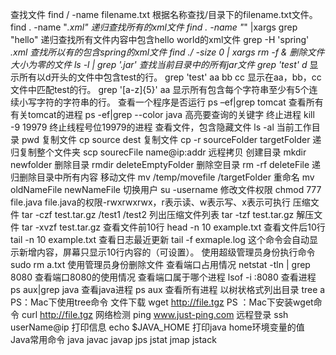 查找文件
find / -name filename.txt 根据名称查找/目录下的filename.txt文件。
find . -name "*.xml" 递归查找所有的xml文件
find . -name "*" |xargs grep "hello" 递归查找所有文件内容中包含hello world的xml文件
grep -H 'spring' *.xml 查找所以有的包含spring的xml文件
find ./ -size 0 | xargs rm -f & 删除文件大小为零的文件
ls -l | grep '.jar' 查找当前目录中的所有jar文件
grep 'test' d* 显示所有以d开头的文件中包含test的行。
grep 'test' aa bb cc 显示在aa，bb，cc文件中匹配test的行。
grep '[a-z]\{5\}' aa 显示所有包含每个字符串至少有5个连续小写字符的字符串的行。
查看一个程序是否运行
ps –ef|grep tomcat 查看所有有关tomcat的进程
ps -ef|grep --color java 高亮要查询的关键字
终止进程
kill -9 19979 终止线程号位19979的进程
查看文件，包含隐藏文件
ls -al
当前工作目录
pwd
复制文件
cp source dest 复制文件
cp -r sourceFolder targetFolder 递归复制整个文件夹
scp sourecFile name@ip:addr 远程拷贝
创建目录
mkdir newfolder
删除目录
rmdir deleteEmptyFolder 删除空目录 
rm -rf deleteFile 递归删除目录中所有内容
移动文件
mv /temp/movefile /targetFolder
重命名
mv oldNameFile newNameFile
切换用户
su -username
修改文件权限
chmod 777 file.java file.java的权限-rwxrwxrwx，r表示读、w表示写、x表示可执行
压缩文件
tar -czf test.tar.gz /test1 /test2
列出压缩文件列表
tar -tzf test.tar.gz
解压文件
tar -xvzf test.tar.gz
查看文件前10行
head -n 10 example.txt
查看文件后10行
tail -n 10 example.txt
查看日志最近更新
tail -f exmaple.log 这个命令会自动显示新增内容，屏幕只显示10行内容的（可设置）。
使用超级管理员身份执行命令
sudo rm a.txt 使用管理员身份删除文件
查看端口占用情况
netstat -tln | grep 8080 查看端口8080的使用情况
查看端口属于哪个进程
lsof -i :8080
查看进程
ps aux|grep java 查看java进程
ps aux 查看所有进程
以树状格式列出目录
tree a
PS：Mac下使用tree命令
文件下载
wget http://file.tgz 
PS ：Mac下安装wget命令
curl http://file.tgz
网络检测
ping www.just-ping.com
远程登录
ssh userName@ip
打印信息
echo $JAVA_HOME 打印java home环境变量的值
Java常用命令
java
javac
javap
jps
jstat
jmap
jstack
